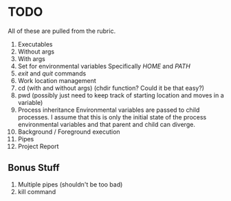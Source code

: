 # TODO

All of these are pulled from the rubric.

1. Executables
  1. Without args
  1. With args
1. Set for environmental variables
  Specifically *HOME* and *PATH*
1. *exit* and *quit* commands
1. Work location management
  1. cd (with and without args) (chdir function? Could it be that easy?)
  1. pwd (possibly just need to keep track of starting location and moves in a variable)
1. Process inheritance
  Environmental variables are passed to child processes. I assume that this is only
  the initial state of the process environmental variables and that parent and child
  can diverge.
1. Background / Foreground execution
1. Pipes
1. Project Report

## Bonus Stuff

1. Multiple pipes (shouldn't be too bad)
1. kill command